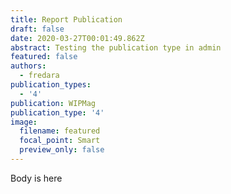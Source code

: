 ```yaml
---
title: Report Publication
draft: false
date: 2020-03-27T00:01:49.862Z
abstract: Testing the publication type in admin
featured: false
authors:
  - fredara
publication_types:
  - '4'
publication: WIPMag
publication_type: '4'
image:
  filename: featured
  focal_point: Smart
  preview_only: false
---
```

Body is here